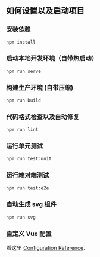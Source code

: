 ## 如何设置以及启动项目

### 安装依赖

```bash
npm install
```

### 启动本地开发环境（自带热启动）

```bash
npm run serve
```

### 构建生产环境 (自带压缩)

```bash
npm run build
```

### 代码格式检查以及自动修复

```bash
npm run lint
```

### 运行单元测试

```bash
npm run test:unit
```

### 运行端对端测试

```bash
npm run test:e2e
```

### 自动生成 svg 组件

```bash
npm run svg
```

### 自定义 Vue 配置

看这里 [Configuration Reference](https://cli.vuejs.org/config/).
